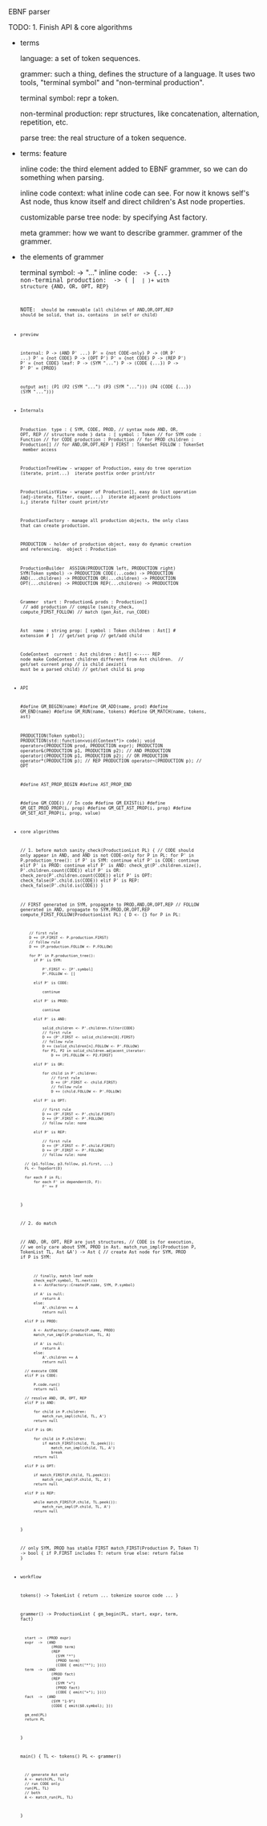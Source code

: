 EBNF parser

TODO:
    1. Finish API & core algorithms

+ terms

    language: a set of token sequences.

    grammer: such a thing, defines the structure of a language. It uses two
        tools, "terminal symbol" and "non-terminal production".

    terminal symbol: repr a token.

    non-terminal production: repr structures, like concatenation, alternation,
        repetition, etc.

    parse tree: the real structure of a token sequence.

+ terms: feature

    inline code: the third element added to EBNF grammer, so we can do
        something when parsing.

    inline code context: what inline code can see. For now it knows self's Ast
        node, thus know itself and direct children's Ast node properties.

    customizable parse tree node: by specifying Ast factory.

    meta grammer: how we want to describe grammer. grammer of the grammer.

+ the elements of grammer

    terminal symbol:
      <symb> -> "..."
    inline code:
      <code> -> {...}
    non-terminal production:
      <prod> -> (<symb> | <code> | <prod>)+ with structure {AND, OR, OPT, REP}

    NOTE: <code> should be removable (all children of AND,OR,OPT,REP should be
    solid, that is, contains <symb> in self or child)

+ preview

    internal:
      P -> (AND P' ...)   P' = {not CODE-only}
      P -> (OR P' ...)    P' = {not CODE}
      P -> (OPT P')       P' = {not CODE}
      P -> (REP P')       P' = {not CODE}
    leaf:
      P -> (SYM "...")
      P -> (CODE {...})
      P -> P'             P' = {PROD}

    output ast:
      (P1
        (P2 (SYM "...")
            (P3
              (SYM "...")))
        (P4 (CODE {...})
            (SYM "...")))

+ Internals

    Production
      <fields>
        type : {
            SYM, CODE, PROD,                // syntax node
            AND, OR, OPT, REP               // structure node
        }
        data : [
            symbol      : Token             // for SYM
            code        : Function          // for CODE
            production  : Production        // for PROD
            children    : Production[]      // for AND,OR,OPT,REP
        ]
        FIRST : TokenSet
        FOLLOW : TokenSet
      <methods>
        member access

    ProductionTreeView - wrapper of Production, easy do tree operation (iterate, print...)
      <methods>
        iterate postfix order
        print/str

    ProductionListView - wrapper of Production[], easy do list operation (adj-iterate, filter, count,...)
      <methods>
        iterate adjacent productions i,j
        iterate
        filter
        count
        print/str

    ProductionFactory - manage all production objects, the only class that can create production.

    PRODUCTION - holder of production object, easy do dynamic creation and referencing.
      <fields>
        object : Production

    ProductionBuilder
      <methods>
        ASSIGN(PRODUCTION left, PRODUCTION right)
        SYM(Token symbol) -> PRODUCTION
        CODE(...code) -> PRODUCTION
        AND(...children) -> PRODUCTION
        OR(...children) -> PRODUCTION
        OPT(...children) -> PRODUCTION
        REP(...children) -> PRODUCTION

    Grammer
      <fields>
        start : Production&
        prods : Production[]
      <methods>
        // add production
        // compile (sanity_check, compute_FIRST_FOLLOW)
        // match (gen_Ast, run_CODE)

    Ast
      <fields>
        name : string
        prop: [
            symbol      : Token
            children    : Ast[]
            # extension #
        ]
      <methods>
        // get/set prop
        // get/add child

    CodeContext
      <fields>
        current     : Ast
        children    : Ast[]   <----- REP node make CodeContext children different from Ast children.
      <methods>
        // get/set current prop
        // is child $i exist ($i must be a parsed child)
        // get/set child $i prop

+ API

    #define GM_BEGIN(name)
    #define GM_ADD(name, prod)
    #define GM_END(name)
    #define GM_RUN(name, tokens)
    #define GM_MATCH(name, tokens, ast)

    PRODUCTION(Token symbol);
    PRODUCTION(std::function<void(Context*)> code);
    void operator=(PRODUCTION prod, PRODUCTION expr);
    PRODUCTION operator&(PRODUCTION p1, PRODUCTION p2); // AND
    PRODUCTION operator|(PRODUCTION p1, PRODUCTION p2); // OR
    PRODUCTION operator*(PRODUCTION p); // REP
    PRODUCTION operator~(PRODUCTION p); // OPT

    #define AST_PROP_BEGIN
    #define AST_PROP_END

    #define GM_CODE()
    // In code
    #define GM_EXIST(i)
    #define GM_GET_PROD_PROP(i, prop)
    #define GM_GET_AST_PROP(i, prop)
    #define GM_SET_AST_PROP(i, prop, value)

+ core algorithms

    // 1. before match
    sanity_check(ProductionList PL)
    {
        // CODE should only appear in AND, and AND is not CODE-only
        for P in PL:
          for P' in P.production_tree():
              if P' is SYM:
                  continue
              elif P' is CODE:
                  continue
              elif P' is PROD:
                  continue
              elif P' is AND:
                  check_gt(P'.children.size(), P'.children.count(CODE))
              elif P' is OR:
                  check_zero(P'.children.count(CODE))
              elif P' is OPT:
                  check_false(P'.child.is(CODE))
              elif P' is REP:
                  check_false(P'.child.is(CODE))
    }

    // FIRST generated in SYM, propagate to PROD,AND,OR,OPT,REP
    // FOLLOW generated in AND, propagate to SYM,PROD,OR,OPT,REP
    compute_FIRST_FOLLOW(ProductionList PL)
    {
        D <- {}
        for P in PL:

          // first rule
          D += (P.FIRST <- P.production.FIRST)
          // follow rule
          D += (P.production.FOLLOW <- P.FOLLOW)

          for P' in P.production_tree():
            if P' is SYM:

                P'.FIRST <- [P'.symbol]
                P'.FOLLOW <- []

            elif P' is CODE:

                continue

            elif P' is PROD:

                continue

            elif P' is AND:

                solid_children <- P'.children.filter(CODE)
                // first rule
                D += (P'.FIRST <- solid_children[0].FIRST)
                // follow rule
                D += (solid_children[n].FOLLOW <- P'.FOLLOW)
                for P1, P2 in solid_children.adjacent_iterator:
                    D += (P1.FOLLOW <- P2.FIRST)

            elif P' is OR:

                for child in P'.children:
                    // first rule
                    D += (P'.FIRST <- child.FIRST)
                    // follow rule
                    D += (child.FOLLOW <- P'.FOLLOW)

            elif P' is OPT:

                // first rule
                D += (P'.FIRST <- P'.child.FIRST)
                D += (P'.FIRST <- P'.FOLLOW)
                // follow rule: none

            elif P' is REP:

                // first rule
                D += (P'.FIRST <- P'.child.FIRST)
                D += (P'.FIRST <- P'.FOLLOW)
                // follow rule: none

        // {p1.follow, p3.follow, p1.first, ...}
        FL <- TopoSort(D)

        for each F in FL:
            for each F' in dependent(D, F):
                F' += F
    }

    // 2. do match

    // AND, OR, OPT, REP are just structures,
    // CODE is for execution,
    // we only care about SYM, PROD in Ast.
    match_run_impl(Production P, TokenList TL, Ast &A') -> Ast
    {
        // create Ast node for SYM, PROD
        if P is SYM:

            // finally, match leaf node
            check_eq(P.symbol, TL.next())
            A <- AstFactory::Create(P.name, SYM, P.symbol)

            if A' is null:
                return A
            else:
                A'.children += A
                return null

        elif P is PROD:

            A <- AstFactory::Create(P.name, PROD)
            match_run_impl(P.production, TL, A)

            if A' is null:
                return A
            else:
                A'.children += A
                return null

        // execute CODE
        elif P is CODE:

            P.code.run()
            return null

        // resolve AND, OR, OPT, REP
        elif P is AND:

            for child in P.children:
                match_run_impl(child, TL, A')
            return null

        elif P is OR:

            for child in P.children:
                if match_FIRST(child, TL.peek()):
                    match_run_impl(child, TL, A')
                    break
            return null

        elif P is OPT:

            if match_FIRST(P.child, TL.peek()):
                match_run_impl(P.child, TL, A')
            return null

        elif P is REP:

            while match_FIRST(P.child, TL.peek()):
                match_run_impl(P.child, TL, A')
            return null
    }

    // only SYM, PROD has stable FIRST
    match_FIRST(Production P, Token T) -> bool
    {
        if P.FIRST includes T:
            return true
        else:
            return false
    }

+ workflow

    tokens() -> TokenList
    {
        return ... tokenize source code ...
    }

    grammer() -> ProductionList
    {
        gm_begin(PL, start, expr, term, fact)

        start ->  (PROD expr)
        expr  ->  (AND
                    (PROD term)
                    (REP
                      (SYM "*")
                      (PROD term)
                      (CODE { emit("*"); })))
        term  ->  (AND
                    (PROD fact)
                    (REP
                      (SYM "+")
                      (PROD fact)
                      (CODE { emit("+"); })))
        fact  ->  (AND
                    (SYM "1-9")
                    (CODE { emit($0.symbol); }))

        gm_end(PL)
        return PL
    }

    main()
    {
        TL <- tokens()
        PL <- grammer()

        // generate Ast only
        A <- match(PL, TL)
        // run CODE only
        run(PL, TL)
        // both
        A <- match_run(PL, TL)
    }

